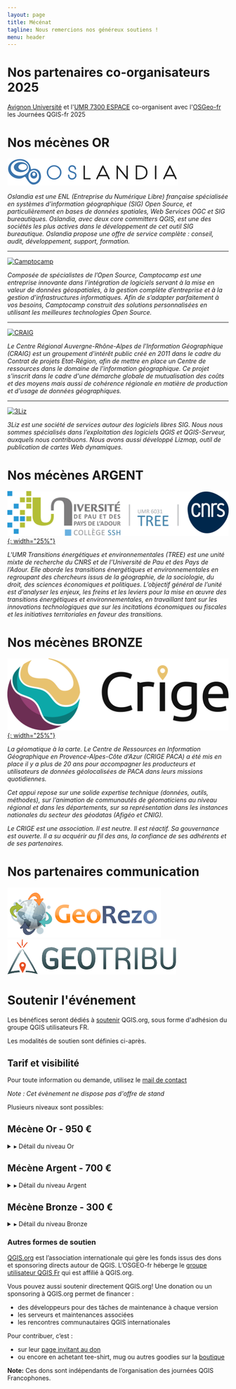 ```yaml
---
layout: page
title: Mécénat
tagline: Nous remercions nos généreux soutiens !
menu: header
---
```


# Nos partenaires co-organisateurs 2025

[Avignon Université](https://univ-avignon.fr/) et l'[UMR 7300 ESPACE](https://www.umrespace.org/) co-organisent avec l'[OSGeo-fr](https://www.osgeo.fr) les Journées QGIS-fr 2025

<!--
---

# Nos partenaires techniques

Pour la diffusion des ateliers et des conféences, l'organisation s'appuie sur deux partenaires techniques, [FAImaison](https://www.faimaison.net/) pour l'instance Big Blue Button  et [Kintésens-prod.](https://k-prod.fr/) pour la diffusion des conférences en direct.

[![FAImaison](/images/faimaison.png)](https://www.faimaison.net/) [![K-prod](/images/k-prod.png)](https://k-prod.fr/)

-->

# Nos mécènes OR

[![Oslandia](/images/oslandia_rectangle.png)](http://oslandia.com/fr/home/)

_Oslandia est une ENL (Entreprise du Numérique Libre) française spécialisée en systèmes d’information géographique (SIG) Open Source, et particulièrement en bases de données spatiales, Web Services OGC et SIG bureautiques. Oslandia, avec deux core committers QGIS, est une des sociétés les plus actives dans le développement de cet outil SIG bureautique. Oslandia propose une offre de service complète : conseil, audit, développement, support, formation._

---

[![Camptocamp](/images/camptocamp.png)](https://www.camptocamp.com/)

_Composée de spécialistes de l’Open Source, Camptocamp est une entreprise innovante dans l’intégration de logiciels servant à la mise en valeur de données géospatiales, à la gestion complète d’entreprise et à la gestion d’infrastructures informatiques. Afin de s’adapter parfaitement à vos besoins, Camptocamp construit des solutions personnalisées en utilisant les meilleures technologies Open Source._

---

[![CRAIG](/images/logo-craig.svg)](https://www.craig.fr)

_Le Centre Régional Auvergne-Rhône-Alpes de l'Information Géographique (CRAIG) est un groupement d'intérêt public créé en 2011 dans le cadre du Contrat de projets Etat-Région, afin de mettre en place un Centre de ressources dans le domaine de l'information géographique. Ce projet s'inscrit dans le cadre d'une démarche globale de mutualisation des coûts et des moyens mais aussi de cohérence régionale en matière de production et d'usage de données géographiques._

---

[![3Liz](/images/3liz.png)](https://www.3liz.com/)

_3Liz est une société de services autour des logiciels libres SIG. Nous nous sommes spécialisés dans l’exploitation des logiciels QGIS et QGIS-Serveur, auxquels nous contribuons. Nous avons aussi développé Lizmap, outil de publication de cartes Web dynamiques._

# Nos mécènes ARGENT

[![UMR TREE](/images/Logo_TREE_UPPA_CNRS_horizontal_2024.png){: width="25%"}](https://tree.univ-pau.fr/fr/index.html)

_L'UMR Transitions énergétiques et environnementales (TREE) est une unité mixte de recherche du CNRS et de l’Université de Pau et des Pays de l’Adour. Elle aborde les transitions énergétiques et environnementales en regroupant des chercheurs issus de la géographie, de la sociologie, du droit, des sciences économiques et politiques. L’objectif général de l’unité est d’analyser les enjeux, les freins et les leviers pour la mise en œuvre des transitions énergétiques et environnementales, en travaillant tant sur les innovations technologiques que sur les incitations économiques ou fiscales et les initiatives territoriales en faveur des transitions._


# Nos mécènes BRONZE

[![CRIGE-PACA](/images/CRIGE-2021-logo-vector.svg){: width="25%"}](https://www.crige-paca.org/)

_La géomatique à la carte.  Le Centre de Ressources en Information Géographique en Provence-Alpes-Côte d’Azur (CRIGE PACA) a été mis en place il y a plus de 20 ans pour accompagner les producteurs et utilisateurs de données géolocalisées de PACA dans leurs missions quotidiennes._

_Cet appui repose sur une solide expertise technique (données, outils, méthodes), sur l’animation de communautés de géomaticiens au niveau régional et dans les départements, sur sa représentation dans les instances nationales du secteur des géodatas (Afigéo et CNIG)._

_Le CRIGE est une association. Il est neutre. Il est réactif. Sa gouvernance est ouverte. Il a su acquérir au fil des ans, la confiance de ses adhérents et de ses partenaires._

<!--
---

[![CSTB - Centre Scientifique et Technique du Bâtiment](/images/CSTB_logo_BDNB.png)](https://bdnb.io)

_Le [Centre Scientifique et Technique du Bâtiment](http://www.cstb.fr), CSTB, est une entreprise publique à caractère industriel et commercial (EPIC), au service de ses clients et de l’intérêt général._
_Il a pour ambition d’imaginer les bâtiments et la ville de demain en accompagnant et sécurisant les projets de construction et de rénovation durable, pour améliorer la qualité de vie de leurs usagers, en anticipant les effets du changement climatique. Son champ de compétences couvre les produits de construction, les bâtiments et leur intégration dans le quartier et la ville._
_Au travers du projet de [Base de Données Nationale des Bâtiments](https://bdnb.io) (BDNB), le CSTB s'engage résolument dans le monde de l'open data et de la géomatique au service de la transition écologique. QGIS et les outils rassemblés dans le giron de l'OSGEO sont des éléments essentiels à la constitution et l'utilisation de la BDNB._

---

[![SOPRECO](/images/sopreco.svg)](https://www.sopreco-morteau.com)

_Depuis plus de 20 ans, ![SOPRECO](https://www.sopreco-morteau.com) apporte des solutions de détection de réseaux, de contrôle des réseaux d’assainissement, de photogrammétrie et de géoréférencement pour les collectivités, les industries et les entreprises de travaux publics. Multicarte, nous proposons un large panel d’activités complémentaires et apportons ainsi une solution globale à nos clients : acquisition, traitement, analyse et restitution de la donnée spatiale sont au cœur de notre métier._

---

 [![IDGeo](/images/idgeo.png)](https://www.idgeo.fr)

_Créé en septembre 2013 sur le modèle d’une SCOP (Société Coopérative de Production à responsabilité limitée), IDGEO est un centre de formation professionnelle et de conseil spécialisé dans le secteur des technologies spatiales et plus particulièrement de la géomatique et de la télédétection. Les formations dispensées par IDGEO permettent de répondre à un projet de montée en compétences, de reconversion ou de réinsertion professionnelle. Qu’elles soient courtes (de 1 à 5 jours), sur mesure ou certifiantes (titre professionnel “technicien supérieur en SIG” et certificat de qualification professionnelle “Géomaticien”), elles portent sur les grandes problématiques du domaine (SIG bureautiques, modélisation, création et gestion de bases de données, télédétection, webmapping, applications spatiales) et privilégient les solutions Open Source. Nos formations intra sont particulièrement appréciées : des formations co-construites à partir des thématiques et données métiers des apprenants d'un même organisme. Par exemple, des formations QGIS pour gérer les réseaux (AEP, telecom, voirie, énergies ...), faire de la 3D, pour planifier l'aménagement du territoire ou la gestion de crise ..._

---

 [![Grenoble Alpes Métropole](/images/150px-Logo_Grenoble_Alpes_Métropole.svg.png)](https://www.grenoblealpesmetropole.fr/)

_[Grenoble Alpes Métropole](https://www.grenoblealpesmetropole.fr/) regroupe 49 villes et villages situés en Isère (38), et représente un territoire de 450 000 habitants. Elle couvre une superficie de 546 km2._

---

[![InterMezzo](/images/logo-intermezzo.svg)](https://www.intermezzo-coop.eu/fr)

_Intermezzo est un bureau d’études qui accompagne les acteurs publics et privés dans leurs démarches et projets de transition énergétique, changement climatique et développement territorial durable. Son offre est faite de services, conseils, outils et formations. L'approche spatiale est au cœur des activités de l'entreprise._

---

[![Azimut](/images/azimut.png)](https://www.azimut.fr/)

---

[![Hytech-imaging](/images/hytech-imaging.png)](https://hytech-imaging.fr/)

_Créée en 2016, Hytech-imaging contribue au développement des usages de l'imagerie spectrale pour la connaissance et le suivi de l’environnement. Hytech-imaging propose des services et une expertise tout au long de la chaîne de valeur de l’imagerie spectrale, depuis l’acquisition ou la collecte d’images, jusqu’à l’intégration et le déploiement de solutions logicielles, en passant par le traitement automatique d’images et l’extraction d’informations utiles pour vos besoins. D'abord spécialisé dans les applications thématiques maritimes et côtières, Hytech-imaging accompagne désormais ses clients sur d'autres thématiques telles l’archéologie ou l’agronomie. Hytech-imaging intègre QGIS à ses solutions, à la fois comme interface utilisateur de ses chaînes de traitement (QGIS Desktop + extension) et comme distributeur de ses productions (QGIS Server)._
-->

# Nos partenaires communication

[![GeoRezo](/images/georezo.png)](https://www.georezo.net/)
[![Geotribu](/images/geotribu.png)](https://geotribu.fr/)


# Soutenir l'événement

Les bénéfices seront dédiés à [soutenir](https://www.qgis.org/funding/membership/members/#how-can-you-support-the-qgis-development) QGIS.org, sous forme d'adhésion du groupe QGIS utilisateurs FR.

Les modalités de soutien sont définies ci-après.

## Tarif et visibilité


Pour toute information ou demande, utilisez le <a href="mailto:contact-project+osgeo-fr-journees-qgis-2024@incoming.gitlab.com">mail de contact</a>

_Note : Cet évènement ne dispose pas d'offre de stand_

Plusieurs niveaux sont possibles:

## Mécène Or - 950 €

<details>
    <summary>▸ Détail du niveau Or</summary><p>

<ul style="padding-left:40px">
    <ul style="padding-left:40px">
        <li>Deux inscriptions incluses pour la journée de conférences</li>
        <li>Logo et citation pendant l'événement (écran d'accueil)</li>
        <li>Possibilité d'apporter un Kakemono sur la scène de la conférence plénière et un autre dans le hall</li>
        <li>Logo, lien et présentation de l'organisme sur le site web</li>
        <!-- <li>Logo, lien et courte présentation sur le programme</li> -->
        <li>Citation dans les communications sur les réseaux sociaux</li>
        <li>Espace pour déposer vos flyers et goodies dans le hall</li>
        <li>Maintien du logo et du lien vers l'organisme sur la page du site de l'événement "<a href="z50_archive.html">Archives</a>"</li>
    </ul>
</ul>
</p>
</details>


## Mécène Argent - 700 €

<details><summary>▸ Détail du niveau Argent</summary><p>

<ul style="padding-left:40px">
    <ul style="padding-left:40px">
        <li>Une inscription incluse pour la journée de conférences</li>
        <li>Logo pendant l'évènement (deuxième page d'écran) </li>
        <li>Logo, lien et présentation de l'organisme sur le site web</li>
        <!-- <li>Logo, lien et courte présentation sur le programme</li> -->
        <li>Espace pour déposer vos flyers et goodies dans le hall</li>
        <li>Maintien du logo et du lien vers l'organisme sur la page du site de l'événement "<a href="z50_archive.html">Archives</a>"</li>
    </ul>
</ul>
</p></details>

## Mécène Bronze - 300 €

<details><summary>▸ Détail du niveau Bronze</summary><p>

<ul style="padding-left:40px">
    <ul style="padding-left:40px">
        <li>Logo et lien sur le site web</li>
        <li>Maintien du logo et du lien vers l'organisme sur la page du site de l'événement "<a href="z50_archive.html">Archives</a>"</li>
    </ul>
</ul>

</p></details>



### Autres formes de soutien

[QGIS.org](https://www.qgis.org) est l’association internationale qui gère les fonds issus des dons et sponsoring directs autour de QGIS.
L’OSGEO-fr héberge le [groupe utilisateur QGIS Fr](https://www.osgeo.fr/association/qgis-fr/) qui est affilié à QGIS.org.

Vous pouvez aussi soutenir directement QGIS.org! Une donation ou un sponsoring à QGIS.org permet de financer :

* des développeurs pour des tâches de maintenance à chaque version
* les serveurs et maintenances associées
* les rencontres communautaires QGIS internationales

Pour contribuer, c’est :

* sur leur [page invitant au don](https://www.qgis.org/funding/donate/)
* ou encore en achetant tee-shirt, mug ou autres goodies sur la [boutique](https://shop.spreadshirt.net/qgis/)

**Note:** Ces dons sont indépendants de l’organisation des journées QGIS Francophones.
